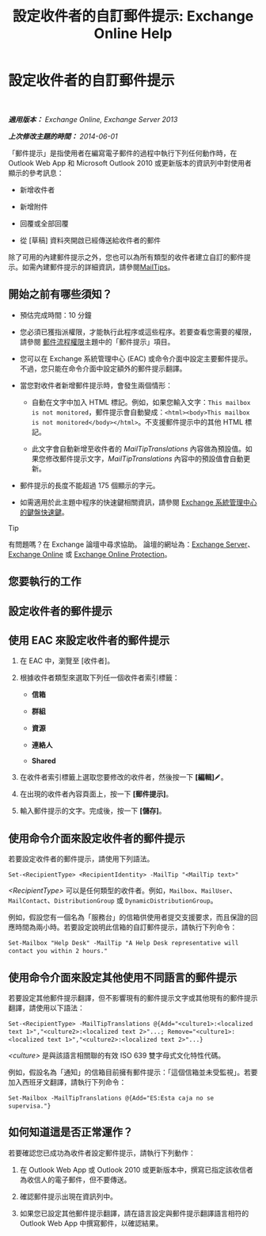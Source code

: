 ﻿---
title: '設定收件者的自訂郵件提示: Exchange Online Help'
TOCTitle: 設定收件者的自訂郵件提示
ms:assetid: df8ee7ae-2486-4890-b057-cda87b4cb1ec
ms:mtpsurl: https://technet.microsoft.com/zh-tw/library/Dd638199(v=EXCHG.150)
ms:contentKeyID: 52062420
ms.date: 05/23/2018
mtps_version: v=EXCHG.150
ms.translationtype: MT
---

# 設定收件者的自訂郵件提示

 

_**適用版本：** Exchange Online, Exchange Server 2013_

_**上次修改主題的時間：** 2014-06-01_

「郵件提示」是指使用者在編寫電子郵件的過程中執行下列任何動作時，在 Outlook Web App 和 Microsoft Outlook 2010 或更新版本的資訊列中對使用者顯示的參考訊息：

  - 新增收件者

  - 新增附件

  - 回覆或全部回覆

  - 從 \[草稿\] 資料夾開啟已經傳送給收件者的郵件

除了可用的內建郵件提示之外，您也可以為所有類型的收件者建立自訂的郵件提示。如需內建郵件提示的詳細資訊，請參閱[MailTips](mailtips-exchange-2013-help.md)。

## 開始之前有哪些須知？

  - 預估完成時間：10 分鐘

  - 您必須已獲指派權限，才能執行此程序或這些程序。若要查看您需要的權限，請參閱 [郵件流程權限](mail-flow-permissions-exchange-2013-help.md)主題中的「郵件提示」項目。

  - 您可以在 Exchange 系統管理中心 (EAC) 或命令介面中設定主要郵件提示。不過，您只能在命令介面中設定額外的郵件提示翻譯。

  - 當您對收件者新增郵件提示時，會發生兩個情形：
    
      - 自動在文字中加入 HTML 標記。例如，如果您輸入文字：`This mailbox is not monitored`，郵件提示會自動變成：`<html><body>This mailbox is not monitored</body></html>`。不支援郵件提示中的其他 HTML 標記。
    
      - 此文字會自動新增至收件者的 *MailTipTranslations* 內容做為預設值。如果您修改郵件提示文字，*MailTipTranslations* 內容中的預設值會自動更新。

  - 郵件提示的長度不能超過 175 個顯示的字元。

  - 如需適用於此主題中程序的快速鍵相關資訊，請參閱 [Exchange 系統管理中心的鍵盤快速鍵](keyboard-shortcuts-in-the-exchange-admin-center-exchange-online-protection-help.md)。


> [!TIP]  
> 有問題嗎？在 Exchange 論壇中尋求協助。 論壇的網址為：<a href="https://go.microsoft.com/fwlink/p/?linkid=60612">Exchange Server</a>、 <a href="https://go.microsoft.com/fwlink/p/?linkid=267542">Exchange Online</a> 或 <a href="https://go.microsoft.com/fwlink/p/?linkid=285351">Exchange Online Protection</a>。




## 您要執行的工作

## 設定收件者的郵件提示

## 使用 EAC 來設定收件者的郵件提示

1.  在 EAC 中，瀏覽至 \[收件者\]。

2.  根據收件者類型來選取下列任一個收件者索引標籤：
    
      - **信箱**
    
      - **群組**
    
      - **資源**
    
      - **連絡人**
    
      - **Shared**

3.  在收件者索引標籤上選取您要修改的收件者，然後按一下 **\[編輯\]**![編輯圖示](images/JJ218640.6f53ccb2-1f13-4c02-bea0-30690e6ea71d(EXCHG.150).gif "編輯圖示")。

4.  在出現的收件者內容頁面上，按一下 **\[郵件提示\]**。

5.  輸入郵件提示的文字。完成後，按一下 **\[儲存\]**。

## 使用命令介面來設定收件者的郵件提示

若要設定收件者的郵件提示，請使用下列語法。

    Set-<RecipientType> <RecipientIdentity> -MailTip "<MailTip text>"

*\<RecipientType\>* 可以是任何類型的收件者。例如，`Mailbox`、`MailUser`、`MailContact`、`DistributionGroup` 或 `DynamicDistributionGroup`。

例如，假設您有一個名為「服務台」的信箱供使用者提交支援要求，而且保證的回應時間為兩小時。若要設定說明此信箱的自訂郵件提示，請執行下列命令：

    Set-Mailbox "Help Desk" -MailTip "A Help Desk representative will contact you within 2 hours."

## 使用命令介面來設定其他使用不同語言的郵件提示

若要設定其他郵件提示翻譯，但不影響現有的郵件提示文字或其他現有的郵件提示翻譯，請使用以下語法：

    Set-<RecipientType> -MailTipTranslations @{Add="<culture1>:<localized text 1>","<culture2>:<localized text 2>"...; Remove="<culture1>:<localized text 1>","<culture2>:<localized text 2>"...}

*\<culture\>* 是與該語言相關聯的有效 ISO 639 雙字母式文化特性代碼。

例如，假設名為「通知」的信箱目前擁有郵件提示：「這個信箱並未受監視」。若要加入西班牙文翻譯，請執行下列命令：

    Set-Mailbox -MailTipTranslations @{Add="ES:Esta caja no se supervisa."}

## 如何知道這是否正常運作？

若要確認您已成功為收件者設定郵件提示，請執行下列動作：

1.  在 Outlook Web App 或 Outlook 2010 或更新版本中，撰寫已指定該收信者為收信人的電子郵件，但不要傳送。

2.  確認郵件提示出現在資訊列中。

3.  如果您已設定其他郵件提示翻譯，請在語言設定與郵件提示翻譯語言相符的 Outlook Web App 中撰寫郵件，以確認結果。

